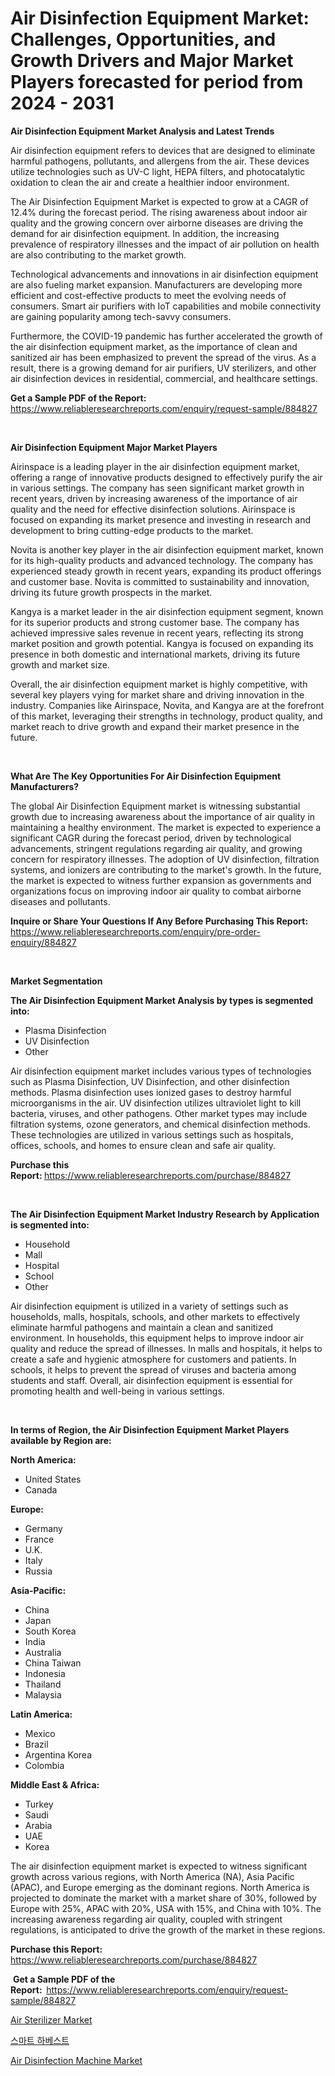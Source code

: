<p><h1>Air Disinfection Equipment Market: Challenges, Opportunities, and Growth Drivers and Major Market Players forecasted for period from 2024 - 2031</h1></p><p><strong>Air Disinfection Equipment Market Analysis and Latest Trends</strong></p>
<p><p>Air disinfection equipment refers to devices that are designed to eliminate harmful pathogens, pollutants, and allergens from the air. These devices utilize technologies such as UV-C light, HEPA filters, and photocatalytic oxidation to clean the air and create a healthier indoor environment.</p><p>The Air Disinfection Equipment Market is expected to grow at a CAGR of 12.4% during the forecast period. The rising awareness about indoor air quality and the growing concern over airborne diseases are driving the demand for air disinfection equipment. In addition, the increasing prevalence of respiratory illnesses and the impact of air pollution on health are also contributing to the market growth.</p><p>Technological advancements and innovations in air disinfection equipment are also fueling market expansion. Manufacturers are developing more efficient and cost-effective products to meet the evolving needs of consumers. Smart air purifiers with IoT capabilities and mobile connectivity are gaining popularity among tech-savvy consumers.</p><p>Furthermore, the COVID-19 pandemic has further accelerated the growth of the air disinfection equipment market, as the importance of clean and sanitized air has been emphasized to prevent the spread of the virus. As a result, there is a growing demand for air purifiers, UV sterilizers, and other air disinfection devices in residential, commercial, and healthcare settings.</p></p>
<p><strong>Get a Sample PDF of the Report:&nbsp;</strong> <a href="https://www.reliableresearchreports.com/enquiry/request-sample/884827">https://www.reliableresearchreports.com/enquiry/request-sample/884827</a></p>
<p>&nbsp;</p>
<p><strong>Air Disinfection Equipment Major Market Players</strong></p>
<p><p>Airinspace is a leading player in the air disinfection equipment market, offering a range of innovative products designed to effectively purify the air in various settings. The company has seen significant market growth in recent years, driven by increasing awareness of the importance of air quality and the need for effective disinfection solutions. Airinspace is focused on expanding its market presence and investing in research and development to bring cutting-edge products to the market.</p><p>Novita is another key player in the air disinfection equipment market, known for its high-quality products and advanced technology. The company has experienced steady growth in recent years, expanding its product offerings and customer base. Novita is committed to sustainability and innovation, driving its future growth prospects in the market.</p><p>Kangya is a market leader in the air disinfection equipment segment, known for its superior products and strong customer base. The company has achieved impressive sales revenue in recent years, reflecting its strong market position and growth potential. Kangya is focused on expanding its presence in both domestic and international markets, driving its future growth and market size.</p><p>Overall, the air disinfection equipment market is highly competitive, with several key players vying for market share and driving innovation in the industry. Companies like Airinspace, Novita, and Kangya are at the forefront of this market, leveraging their strengths in technology, product quality, and market reach to drive growth and expand their market presence in the future.</p></p>
<p>&nbsp;</p>
<p><strong>What Are The Key Opportunities For Air Disinfection Equipment Manufacturers?</strong></p>
<p><p>The global Air Disinfection Equipment market is witnessing substantial growth due to increasing awareness about the importance of air quality in maintaining a healthy environment. The market is expected to experience a significant CAGR during the forecast period, driven by technological advancements, stringent regulations regarding air quality, and growing concern for respiratory illnesses. The adoption of UV disinfection, filtration systems, and ionizers are contributing to the market's growth. In the future, the market is expected to witness further expansion as governments and organizations focus on improving indoor air quality to combat airborne diseases and pollutants.</p></p>
<p><strong>Inquire or Share Your Questions If Any Before Purchasing This Report:</strong> <a href="https://www.reliableresearchreports.com/enquiry/pre-order-enquiry/884827">https://www.reliableresearchreports.com/enquiry/pre-order-enquiry/884827</a></p>
<p>&nbsp;</p>
<p><strong>Market Segmentation</strong></p>
<p><strong>The Air Disinfection Equipment Market Analysis by types is segmented into:</strong></p>
<p><ul><li>Plasma Disinfection</li><li>UV Disinfection</li><li>Other</li></ul></p>
<p><p>Air disinfection equipment market includes various types of technologies such as Plasma Disinfection, UV Disinfection, and other disinfection methods. Plasma disinfection uses ionized gases to destroy harmful microorganisms in the air. UV disinfection utilizes ultraviolet light to kill bacteria, viruses, and other pathogens. Other market types may include filtration systems, ozone generators, and chemical disinfection methods. These technologies are utilized in various settings such as hospitals, offices, schools, and homes to ensure clean and safe air quality.</p></p>
<p><strong>Purchase this Report:&nbsp;</strong><a href="https://www.reliableresearchreports.com/purchase/884827">https://www.reliableresearchreports.com/purchase/884827</a></p>
<p>&nbsp;</p>
<p><strong>The Air Disinfection Equipment Market Industry Research by Application is segmented into:</strong></p>
<p><ul><li>Household</li><li>Mall</li><li>Hospital</li><li>School</li><li>Other</li></ul></p>
<p><p>Air disinfection equipment is utilized in a variety of settings such as households, malls, hospitals, schools, and other markets to effectively eliminate harmful pathogens and maintain a clean and sanitized environment. In households, this equipment helps to improve indoor air quality and reduce the spread of illnesses. In malls and hospitals, it helps to create a safe and hygienic atmosphere for customers and patients. In schools, it helps to prevent the spread of viruses and bacteria among students and staff. Overall, air disinfection equipment is essential for promoting health and well-being in various settings.</p></p>
<p>&nbsp;</p>
<p><strong>In terms of Region, the Air Disinfection Equipment Market Players available by Region are:</strong></p>
<p>
    <p> <strong> North America: </strong>
        <ul>
            <li>United States</li>
            <li>Canada</li>
        </ul>
        </p> 
    <p> <strong> Europe: </strong>
        <ul>
            <li>Germany</li>
            <li>France</li>
            <li>U.K.</li>
            <li>Italy</li>
            <li>Russia</li>
        </ul>
        </p> 
    <p> <strong> Asia-Pacific: </strong>
        <ul>
            <li>China</li>
            <li>Japan</li>
            <li>South Korea</li>
            <li>India</li>
            <li>Australia</li>
            <li>China Taiwan</li>
            <li>Indonesia</li>
            <li>Thailand</li>
            <li>Malaysia</li>
        </ul>
        </p> 
    <p> <strong> Latin America: </strong>
        <ul>
            <li>Mexico</li>
            <li>Brazil</li>
            <li>Argentina Korea</li>
            <li>Colombia</li>
        </ul>
        </p> 
    <p> <strong> Middle East & Africa: </strong>
        <ul>
            <li>Turkey</li>
            <li>Saudi</li>
            <li>Arabia</li>
            <li>UAE</li>
            <li>Korea</li>
        </ul>
    </p>
    </p>
<p><p>The air disinfection equipment market is expected to witness significant growth across various regions, with North America (NA), Asia Pacific (APAC), and Europe emerging as the dominant regions. North America is projected to dominate the market with a market share of 30%, followed by Europe with 25%, APAC with 20%, USA with 15%, and China with 10%. The increasing awareness regarding air quality, coupled with stringent regulations, is anticipated to drive the growth of the market in these regions.</p></p>
<p><strong>Purchase this Report: </strong><a href="https://www.reliableresearchreports.com/purchase/884827">https://www.reliableresearchreports.com/purchase/884827</a></p>
<p>&nbsp;<strong>Get a Sample PDF of the Report:&nbsp;&nbsp;</strong><a href="https://www.reliableresearchreports.com/enquiry/request-sample/884827">https://www.reliableresearchreports.com/enquiry/request-sample/884827</a></p>
<p><strong></strong></p>
<p><p><a href="https://github.com/dx0328/Market-Research-Report-List-1/blob/main/air-sterilizer-market.md">Air Sterilizer Market</a></p><p><a href="https://medium.com/@dayanarunolfsdottir/%EC%8A%A4%EB%A7%88%ED%8A%B8-%ED%95%98%EB%B2%84%EC%8A%A4%ED%8A%B8-%EC%8B%9C%EC%9E%A5-%EC%A0%90%EC%9C%A0%EC%9C%A8-%EB%B3%80%ED%99%94-%EB%B0%8F-%EC%8B%9C%EC%9E%A5-%EC%84%B1%EC%9E%A5-%EC%B6%94%EC%84%B8-2024-2031-c3258e5b9b57">스마트 하베스트</a></p><p><a href="https://github.com/juancolorado15/Market-Research-Report-List-1/blob/main/air-disinfection-machine-market.md">Air Disinfection Machine Market</a></p></p>